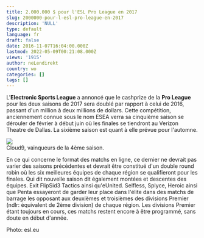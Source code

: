 ```yaml
---
title: 2.000.000 $ pour l'ESL Pro League en 2017
slug: 2000000-pour-l-esl-pro-league-en-2017
description: 'NULL'
type: default
language: fr
draft: false
date: 2016-11-07T16:04:00.000Z
lastmod: 2022-05-09T00:21:08.000Z
views: '1915'
author: neLendirekt
country: wo
categories: []
tags: []
---
```

L'**Electronic Sports League** a annoncé que le cashprize de la **Pro League** pour les deux saisons de 2017 sera doublé par rapport à celui de 2016, passant d'un million à deux millions de dollars. Cette compétition, anciennement connue sous le nom ESEA verra sa cinquième saison se dérouler de février à début juin où les finales se tiendront au Verizon Theatre de Dallas. La sixième saison est quant à elle prévue pour l'automne.  
  
![](/storage/images/5820a8f6f3021_c9winsjpg)  
Cloud9, vainqueurs de la 4ème saison.

  
En ce qui concerne le format des matchs en ligne, ce dernier ne devrait pas varier des saisons précédentes et devrait être constitué d'un double round robin où les six meilleures équipes de chaque région se qualifieront pour les finales. Qui dit nouvelle saison dit également montées et descentes des équipes. Exit FlipSid3 Tactics ainsi qu'eUnited. Selfless, Splyce, Heroic ainsi que Penta essayeront de garder leur place dans l'élite dans des matchs de barrage les opposant aux deuxièmes et troisièmes des divisions Premier (ndlr: équivalent de 2ème division) de chaque région. Les divisions Premier étant toujours en cours, ces matchs restent encore à être programmé, sans doute en début d'année.   
  
Photo: esl.eu
